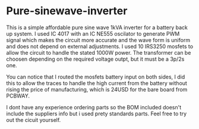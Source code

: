 # Pure-sinewave-inverter
This is a simple affordable pure sine wave 1kVA inverter for a battery back up system.
I used IC 4017 with an IC NE555 oscilator to generate PWM signal which makes the circuit more accurate and the wave form is uniform and does not depend on external adjustments.
I used 10 IRS3250 mosfets to allow the circuit to handle the stated 1000W power.
The transformer can be choosen depending on the required voltage outpt, but it must be a 3p/2s one.

You can notice that I routed the mosfets battery input on both sides, I did this to allow the traces to handle the high current from the battery without rising the price of manufacturing, which is 24USD for the bare board from PCBWAY.

I dont have any experience ordering parts so the BOM included doesn't include the suppliers info but i used prety standards parts.
Feel free to try out the cicuit yourself.

